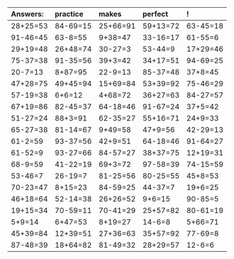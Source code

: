 | Answers: | practice | makes | perfect | ! |
| :--- | :--- | :--- | :--- | :--- |
| 28+25=53 | 84-69=15 | 25+66=91 | 59+13=72 | 63-45=18 | 
| 91-46=45 | 63-8=55 | 9+38=47 | 33-16=17 | 61-55=6 | 
| 29+19=48 | 26+48=74 | 30-27=3 | 53-44=9 | 17+29=46 | 
| 75-37=38 | 91-35=56 | 39+3=42 | 34+17=51 | 94-69=25 | 
| 20-7=13 | 8+87=95 | 22-9=13 | 85-37=48 | 37+8=45 | 
| 47+28=75 | 49+45=94 | 15+69=84 | 53+39=92 | 75-46=29 | 
| 57-19=38 | 6+6=12 | 4+68=72 | 36+27=63 | 84-27=57 | 
| 67+19=86 | 82-45=37 | 64-18=46 | 91-67=24 | 37+5=42 | 
| 51-27=24 | 88+3=91 | 62-35=27 | 55+16=71 | 24+9=33 | 
| 65-27=38 | 81-14=67 | 9+49=58 | 47+9=56 | 42-29=13 | 
| 61-2=59 | 93-37=56 | 42+9=51 | 64-18=46 | 91-64=27 | 
| 61-52=9 | 93-27=66 | 84-57=27 | 38+37=75 | 12+19=31 | 
| 68-9=59 | 41-22=19 | 69+3=72 | 97-58=39 | 74-15=59 | 
| 53-46=7 | 26-19=7 | 81-25=56 | 80-25=55 | 45+8=53 | 
| 70-23=47 | 8+15=23 | 84-59=25 | 44-37=7 | 19+6=25 | 
| 46+18=64 | 52-14=38 | 26+26=52 | 9+6=15 | 90-85=5 | 
| 19+15=34 | 70-59=11 | 70-41=29 | 25+57=82 | 80-61=19 | 
| 5+9=14 | 6+47=53 | 8+19=27 | 14-6=8 | 5+66=71 | 
| 45+39=84 | 12+39=51 | 27+36=63 | 35+57=92 | 77-69=8 | 
| 87-48=39 | 18+64=82 | 81-49=32 | 28+29=57 | 12-6=6 | 
